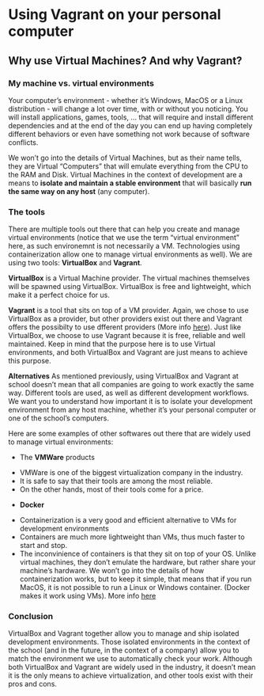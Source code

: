 # Using Vagrant on your personal computer
## Why use Virtual Machines? And why Vagrant?
### My machine vs. virtual environments
Your computer’s environment - whether it’s Windows, MacOS or a Linux distribution - will change a lot over time, with or without you noticing. You will install applications, games, tools, … that will require and install different dependencies and at the end of the day you can end up having completely different behaviors or even have something not work because of software conflicts.

We won’t go into the details of Virtual Machines, but as their name tells, they are Virtual “Computers” that will emulate everything from the CPU to the RAM and Disk. Virtual Machines in the context of development are a means to **isolate and maintain a stable environment** that will basically **run the same way on any host** (any computer).

### The tools
There are multiple tools out there that can help you create and manage virtual environments (notice that we use the term “virtual environment” here, as such environemnt is not necessarily a VM. Technologies using containerization allow one to manage virtual environments as well).
We are using two tools: **VirtualBox** and **Vagrant**.

**VirtualBox** is a Virtual Machine provider. The virtual machines themselves will be spawned using VirtualBox. VirtualBox is free and lightweight, which make it a perfect choice for us.

**Vagrant** is a tool that sits on top of a VM provider. Again, we chose to use VirtualBox as a provider, but other providers exist out there and Vagrant offers the possibilty to use dfferent providers (More info [here](https://intranet.alxswe.com/rltoken/U-Qcq6Id_fqpHcBIm4nzaA)). Just like VirtualBox, we choose to use Vagrant because it is free, reliable and well maintained. Keep in mind that the purpose here is to use Virtual environments, and both VirtualBox and Vagrant are just means to achieve this purpose.

**Alternatives**
As mentioned previously, using VirtualBox and Vagrant at school doesn’t mean that all companies are going to work exactly the same way. Different tools are used, as well as different development workflows. We want you to understand how important it is to isolate your development environment from any host machine, whether it’s your personal computer or one of the school’s computers.

Here are some examples of other softwares out there that are widely used to manage virtual environments:

- The **VMWare** products

* VMWare is one of the biggest virtualization company in the industry.
* It is safe to say that their tools are among the most reliable.
* On the other hands, most of their tools come for a price.
- **Docker**

* Containerization is a very good and efficient alternative to VMs for development environments
* Containers are much more lightweight than VMs, thus much faster to start and stop.
* The inconvinience of containers is that they sit on top of your OS. Unlike virtual machines, they don’t emulate the hardware, but rather share your machine’s hardware. We won’t go into the details of how containerization works, but to keep it simple, that means that if you run MacOS, it is not possible to run a Linux or Windows container. (Docker makes it work using VMs).
More info [here](https://intranet.alxswe.com/rltoken/5zkJ2fsQxSOS0ksHa7kSMw)

### Conclusion
VirtualBox and Vagrant together allow you to manage and ship isolated development environments. Those isolated environments in the context of the school (and in the future, in the context of a company) allow you to match the environment we use to automatically check your work.
Although both VirtualBox and Vagrant are widely used in the industry, it doesn’t mean it is the only means to achieve virtualization, and other tools exist with their pros and cons.
